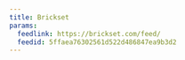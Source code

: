 ```yaml
---
title: Brickset
params:
  feedlink: https://brickset.com/feed/
  feedid: 5ffaea76302561d522d486847ea9b3d2
---
```

